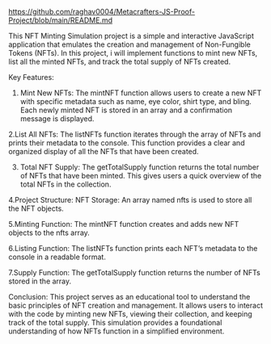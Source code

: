 https://github.com/raghav0004/Metacrafters-JS-Proof-Project/blob/main/README.md

This NFT Minting Simulation project is a simple and interactive JavaScript application that emulates the creation and management of Non-Fungible Tokens (NFTs). In this project, i will implement functions to mint new NFTs, list all the minted NFTs, and track the total supply of NFTs created.

Key Features:
1. Mint New NFTs: The mintNFT function allows users to create a new NFT with specific metadata such as name, eye color, shirt type, and bling. Each newly minted NFT is stored in an array and a confirmation message is displayed.
   
2.List All NFTs: The listNFTs function iterates through the array of NFTs and prints their metadata to the console. This function provides a clear and organized display of all the NFTs that have been created.

3. Total NFT Supply: The getTotalSupply function returns the total number of NFTs that have been minted. This gives users a quick overview of the total NFTs in the collection.
   
4.Project Structure: NFT Storage: An array named nfts is used to store all the NFT objects.

5.Minting Function: The mintNFT function creates and adds new NFT objects to the nfts array.

6.Listing Function: The listNFTs function prints each NFT’s metadata to the console in a readable format.

7.Supply Function: The getTotalSupply function returns the number of NFTs stored in the array.

Conclusion: This project serves as an educational tool to understand the basic principles of NFT creation and management. It allows users to interact with the code by minting new NFTs, viewing their collection, and keeping track of the total supply. This simulation provides a foundational understanding of how NFTs function in a simplified environment.
